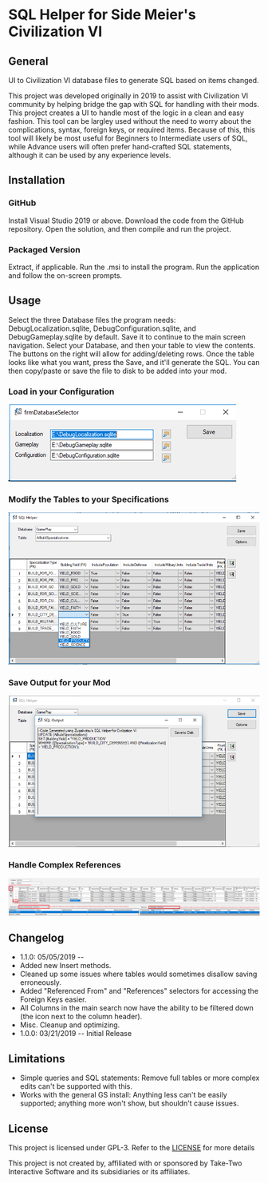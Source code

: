 # SQL Helper for Side Meier's Civilization VI
## General
UI to Civilization VI database files to generate SQL based on items changed.

This project was developed originally in 2019 to assist with Civilization VI community by helping bridge the gap with SQL for handling with their mods. This project creates a UI to handle most of the logic in a clean and easy fashion.
This tool can be largley used without the need to worry about the complications, syntax, foreign keys, or required items. Because of this, this tool will likely be most useful for Beginners to Intermediate users of SQL, while Advance users will often prefer hand-crafted SQL statements, although it can be used by any experience levels.

## Installation
### GitHub
Install Visual Studio 2019 or above. Download the code from the GitHub repository. Open the solution, and then compile and run the project.

### Packaged Version
Extract, if applicable. Run the .msi to install the program. Run the application and follow the on-screen prompts. 

## Usage
Select the three Database files the program needs: DebugLocalization.sqlite, DebugConfiguration.sqlite, and DebugGameplay.sqlite by default. Save it to continue to the main screen navigation. Select your Database, and then your table to view the contents. The buttons on the right will allow for adding/deleting rows.
Once the table looks like what you want, press the Save, and it'll generate the SQL. You can then copy/paste or save the file to disk to be added into your mod.

### Load in your Configuration
![Load](./SQLHelper_Civ/Resources/load.png)

### Modify the Tables to your Specifications
![Modify](./SQLHelper_Civ/Resources/modify.png)

### Save Output for your Mod
![Save](./SQLHelper_Civ/Resources/save.png)

### Handle Complex References
![References](./SQLHelper_Civ/Resources/references.png)

## Changelog
* 1.1.0: 05/05/2019 -- 
 * Added new Insert methods.
 * Cleaned up some issues where tables would sometimes disallow saving erroneously. 
 * Added "Referenced From" and "References" selectors for accessing the Foreign Keys easier.
 * All Columns in the main search now have the ability to be filtered down (the icon next to the column header).
 * Misc. Cleanup and optimizing. 
* 1.0.0: 03/21/2019 -- Initial Release

## Limitations
* Simple queries and SQL statements: Remove full tables or more complex edits can't be supported with this. 
* Works with the general GS install: Anything less can't be easily supported; anything more won't show, but shouldn't cause issues.

## License
This project is licensed under GPL-3. Refer to the [LICENSE](./LICENSE) for more details

This project is not created by, affiliated with or sponsored by Take-Two Interactive Software and its subsidiaries or its affiliates.
